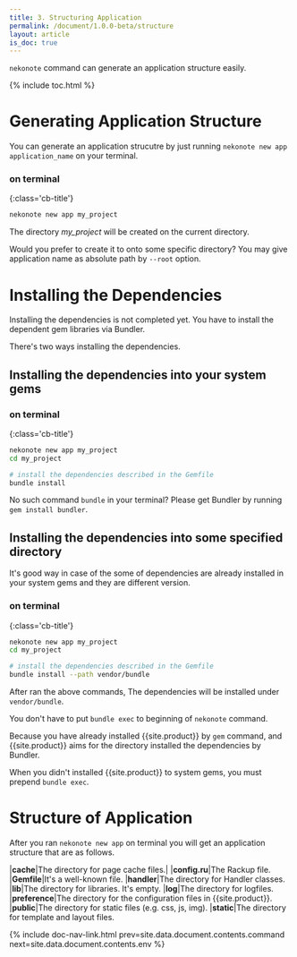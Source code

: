 ```yaml
---
title: 3. Structuring Application
permalink: /document/1.0.0-beta/structure
layout: article
is_doc: true
---
```

`nekonote` command can generate an application structure easily.

{% include toc.html %}

# Generating Application Structure
You can generate an application strucutre by just running `nekonote new app application_name` on your terminal.

### on terminal
{:class='cb-title'}
```bash
nekonote new app my_project
```

The directory *my_project* will be created on the current directory.

Would you prefer to create it to onto some specific directory? You may give application name as absolute path by `--root` option.

# Installing the Dependencies

Installing the dependencies is not completed yet. You have to install the dependent gem libraries via Bundler.

There's two ways installing the dependencies.

## Installing the dependencies into your system gems

### on terminal
{:class='cb-title'}
```bash
nekonote new app my_project
cd my_project

# install the dependencies described in the Gemfile
bundle install
```

<p class="tip">No such command <code>bundle</code> in your terminal? Please get Bundler by running <code>gem install bundler</code>.</p>

## Installing the dependencies into some specified directory

It's good way in case of the some of dependencies are already installed in your system gems and they are different version.

### on terminal
{:class='cb-title'}
```bash
nekonote new app my_project
cd my_project

# install the dependencies described in the Gemfile
bundle install --path vendor/bundle
```

After ran the above commands, The dependencies will be installed under `vendor/bundle`.

You don't have to put `bundle exec` to beginning of `nekonote` command.

Because you have already installed {{site.product}} by `gem` command, and {{site.product}} aims for the directory installed the dependencies by Bundler.

<p class="tip">When you didn't installed {{site.product}} to system gems, you must prepend <code>bundle exec</code>.</p>

# Structure of Application

After you ran `nekonote new app` on terminal you will get an application structure that are as follows.

|**cache**|The directory for page cache files.|
|**config.ru**|The Rackup file.
|**Gemfile**|It's a well-known file.
|**handler**|The directory for Handler classes.
|**lib**|The directory for libraries. It's empty.
|**log**|The directory for logfiles.
|**preference**|The directory for the configuration files in {{site.product}}.
|**public**|The directory for static files (e.g. css, js, img).
|**static**|The directory for template and layout files.

{% include doc-nav-link.html prev=site.data.document.contents.command next=site.data.document.contents.env %}
